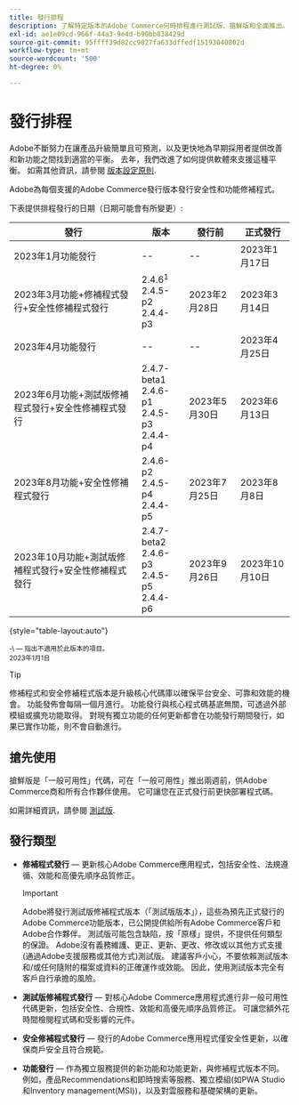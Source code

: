 ```yaml
---
title: 發行排程
description: 了解特定版本的Adobe Commerce何時排程進行測試版、搶鮮版和全面推出。
exl-id: ae1e09cd-966f-44a3-9e4d-b90bb838429d
source-git-commit: 95ffff39d82cc9027fa633dffedf15193040802d
workflow-type: tm+mt
source-wordcount: '500'
ht-degree: 0%

---
```


# 發行排程

Adobe不斷努力在讓產品升級簡單且可預測，以及更快地為早期採用者提供改善和新功能之間找到適當的平衡。 去年，我們改進了如何提供軟體來支援這種平衡。 如需其他資訊，請參閱 [版本設定原則](versioning-policy.md).

Adobe為每個支援的Adobe Commerce發行版本發行安全性和功能修補程式。

下表提供排程發行的日期（日期可能會有所變更）:

| 發行 | 版本 | 發行前 | 正式發行 |
|--------------------------------------------------------------------|-------------------------------------------------|--------------------|----------------------|
| 2023年1月功能發行 | \-\- | \-\- | 2023年1月17日 |
| 2023年3月功能+修補程式發行+安全性修補程式發行 | 2.4.6<sup>1</sup><br>2.4.5-p2<br>2.4.4-p3 | 2023年2月28日 | 2023年3月14日 |
| 2023年4月功能發行 | \-\- | \-\- | 2023年4月25日 |
| 2023年6月功能+測試版修補程式發行+安全性修補程式發行 | 2.4.7-beta1<br>2.4.6-p1<br>2.4.5-p3<br>2.4.4-p4 | 2023年5月30日 | 2023年6月13日 |
| 2023年8月功能+安全性修補程式發行 | 2.4.6-p2<br>2.4.5-p4<br>2.4.4-p5 | 2023年7月25日 | 2023年8月8日 |
| 2023年10月功能+測試版修補程式發行+安全性修補程式發行 | 2.4.7-beta2<br>2.4.6-p3<br>2.4.5-p5<br>2.4.4-p6 | 2023年9月26日 | 2023年10月10日 |

{style="table-layout:auto"}

<sup>\-\ — 指出不適用於此版本的項目。</sup><br>
<sup>2023年1月1日</sup><br>

>[!TIP]
>
>修補程式和安全修補程式版本是升級核心代碼庫以確保平台安全、可靠和效能的機會。 功能發佈會每隔一個月進行。 功能發行與核心程式碼基底無關，可透過外部模組或擴充功能取得。 對現有獨立功能的任何更新都會在功能發行期間發行，如果已實作功能，則不會自動進行。

## 搶先使用

搶鮮版是「一般可用性」代碼，可在「一般可用性」推出兩週前，供Adobe Commerce商和所有合作夥伴使用。 它可讓您在正式發行前更快部署程式碼。

如需詳細資訊，請參閱 [測試版](beta.md).

## 發行類型

- **修補程式發行** — 更新核心Adobe Commerce應用程式，包括安全性、法規遵循、效能和高優先順序品質修正。

   >[!IMPORTANT]
   >
   >Adobe將發行測試版修補程式版本（「測試版版本」），這些為預先正式發行的Adobe Commerce功能版本，已公開提供給所有Adobe Commerce客戶和Adobe合作夥伴。 測試版可能包含缺陷，按「原樣」提供，不提供任何類型的保證。 Adobe沒有義務維護、更正、更新、更改、修改或以其他方式支援(通過Adobe支援服務或其他方式)測試版。 建議客戶小心，不要依賴測試版本和/或任何隨附的檔案或資料的正確運作或效能。 因此，使用測試版本完全有客戶自行承擔的風險。

- **測試版修補程式發行** — 對核心Adobe Commerce應用程式進行非一般可用性代碼更新，包括安全性、合規性、效能和高優先順序品質修正。 可讓您額外花時間檢閱程式碼和受影響的元件。
- **安全修補程式發行** — 發行的Adobe Commerce應用程式僅安全性更新，以確保商戶安全且符合規範。
- **功能發行** — 作為獨立服務提供的新功能和功能更新，與修補程式版本不同。 例如，產品Recommendations和即時搜索等服務、獨立模組(如PWA Studio和Inventory management(MSI))，以及對雲服務和基礎架構的更新。
